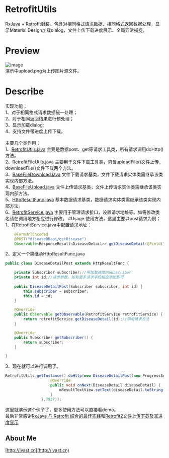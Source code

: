 # RetrofitUtils
RxJava + Retrofit封装，包含对相同格式请求数据、相同格式返回数据处理，显示Material Design加载dialog，文件上传下载进度展示、全局异常捕捉。
# Preview
![image](https://github.com/hcs-xph/RetrofitUtils/blob/master/screen/retrofitutils.gif)<br/>
演示中upload.png为上传图片源文件。
# Describe
实现功能：<br/>
1、对于相同格式请求数据统一处理；<br/>
2、对于相同返回结果进行预处理；<br/>
3、显示加载dialog;<br/>
4、支持文件带进度上传下载。<br/><br/>
主要几个类作用：<br/>
1、[RetrofitUtils.java](https://github.com/hcs-xph/RetrofitUtils/blob/master/app/src/main/java/com/mph/retrofitutils/http/RetrofitUtils.java)
主要是数据post、get等请求工具类，所有请求调用doHttp()方法。<br/>
2、[RetrofitFileUtils.java](https://github.com/hcs-xph/RetrofitUtils/blob/master/app/src/main/java/com/mph/retrofitutils/http/RetrofitFileUtils.java)
主要用于文件下载工具类，包含uploadFile()文件上传、downloadFile()文件下载两个方法。<br/>
3、[BaseFileDownload.java](https://github.com/hcs-xph/RetrofitUtils/blob/master/app/src/main/java/com/mph/retrofitutils/http/BaseFileDownload.java)
文件下载请求基类，文件下载请求实体类需继承该类实现内部方法。<br/>
4、[BaseFileUpload.java](https://github.com/hcs-xph/RetrofitUtils/blob/master/app/src/main/java/com/mph/retrofitutils/http/BaseFileUpload.java)
文件上传请求基类，文件上传请求实体类需继承该类实现内部方法。<br/>
5、[HttpResultFunc.java](https://github.com/hcs-xph/RetrofitUtils/blob/master/app/src/main/java/com/mph/retrofitutils/http/HttpResultFunc.java)
基本数据请求基类，数据请求实体类需继承该类实现内部方法。<br/>
6、[RetrofitService.java](https://github.com/hcs-xph/RetrofitUtils/blob/master/app/src/main/java/com/mph/retrofitutils/RetrofitService.java)
主要用于管理请求接口，设置请求地址等。如需修改类名请在调用地方相应进行修改。
#Usage
使用方法，这里主要以post请求为例；<br/>
1、在RetrofitService.java中配置请求地址：<br/>
```java
    @FormUrlEncoded
    @POST("diseaseDBapi/getDisease")
    Observable<ResponseResult<DiseaseDetail>> getDiseaseDetail(@Field("diseaseId") int id);
```
2、定义一个类继承HttpResultFunc.java
```java
public class DiseaseDetailPost extends HttpResultFunc {

    private Subscriber subscriber;//带加载进度的Subscriber
    private int id;//请求参数，如有更多请求字段相应添加即可
    
    public DiseaseDetailPost(Subscriber subscriber, int id) {
        this.subscriber = subscriber;
        this.id = id;
    }

    @Override
    public Observable getObservable(RetrofitService retrofitService) {
        return retrofitService.getDiseaseDetail(id);//调用请求方法
    }

    @Override
    public Subscriber getSubscriber() {
        return subscriber;
    }

}
```
3、现在就可以进行调用了。
```java
RetrofitUtils.getInstance().doHttp(new DiseaseDetailPost(new ProgressSubscriber<DiseaseDetail>(MainActivity.this) {
                    @Override
                    public void onNext(DiseaseDetail diseaseDetail) {
                        mResultTextView.setText(diseaseDetail.toString());
                    }
                },7937));
```
这里就演示这个例子了，更多使用方法可以直接看demo。
<br/>最后非常感谢[RxJava 与 Retrofit 结合的最佳实践](https://gank.io/post/56e80c2c677659311bed9841)和[Retrofit2文件上传下载及其进度显示](http://blog.csdn.net/huyongl1989/article/details/52619236)
## **About Me**
[http://ivast.cn](http://ivast.cn)
